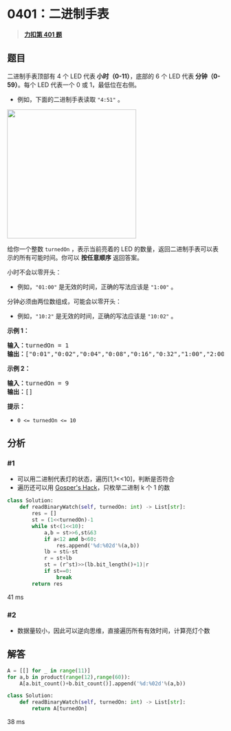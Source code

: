 # 0401：二进制手表


> <u>**[力扣第 401 题](https://leetcode.cn/problems/binary-watch/)**</u>

## 题目

<p>二进制手表顶部有 4 个 LED 代表<strong> 小时（0-11）</strong>，底部的 6 个 LED 代表<strong> 分钟（0-59）</strong>。每个 LED 代表一个 0 或 1，最低位在右侧。</p>

<ul>
<li>例如，下面的二进制手表读取 <code>"4:51"</code> 。</li>
</ul>

<p><img src="https://assets.leetcode.com/uploads/2021/04/08/binarywatch.jpg" style="height: 300px; width" /></p>

<p>给你一个整数 <code>turnedOn</code> ，表示当前亮着的 LED 的数量，返回二进制手表可以表示的所有可能时间。你可以 <strong>按任意顺序</strong> 返回答案。</p>

<p>小时不会以零开头：</p>

<ul>
<li>例如，<code>"01:00"</code> 是无效的时间，正确的写法应该是 <code>"1:00"</code> 。</li>
</ul>

<p>分钟必须由两位数组成，可能会以零开头：</p>

<ul>
<li>例如，<code>"10:2"</code> 是无效的时间，正确的写法应该是 <code>"10:02"</code> 。</li>
</ul>



<p><strong>示例 1：</strong></p>

<pre>
<strong>输入：</strong>turnedOn = 1
<strong>输出：</strong>["0:01","0:02","0:04","0:08","0:16","0:32","1:00","2:00","4:00","8:00"]
</pre>

<p><strong>示例 2：</strong></p>

<pre>
<strong>输入：</strong>turnedOn = 9
<strong>输出：</strong>[]
</pre>



<p><strong>提示：</strong></p>

<ul>
<li><code>0 &lt;= turnedOn &lt;= 10</code></li>
</ul>


## 分析


### #1

- 可以用二进制代表灯的状态，遍历[1,1<<10]，判断是否符合
- 遍历还可以用 [Gosper's Hack](https://zhuanlan.zhihu.com/p/360512296)，只枚举二进制 k 个 1 的数


```python
class Solution:
    def readBinaryWatch(self, turnedOn: int) -> List[str]:
        res = []
        st = (1<<turnedOn)-1
        while st<(1<<10):
            a,b = st>>6,st&63
            if a<12 and b<60:
                res.append('%d:%02d'%(a,b))
            lb = st&-st
            r = st+lb
            st = (r^st)>>(lb.bit_length()+1)|r
            if st==0:
                break
        return res
```
41 ms

### #2

- 数据量较小，因此可以逆向思维，直接遍历所有有效时间，计算亮灯个数

## 解答

```python
A = [[] for _ in range(11)]
for a,b in product(range(12),range(60)):
    A[a.bit_count()+b.bit_count()].append('%d:%02d'%(a,b))

class Solution:
    def readBinaryWatch(self, turnedOn: int) -> List[str]:
        return A[turnedOn]
```
38 ms
